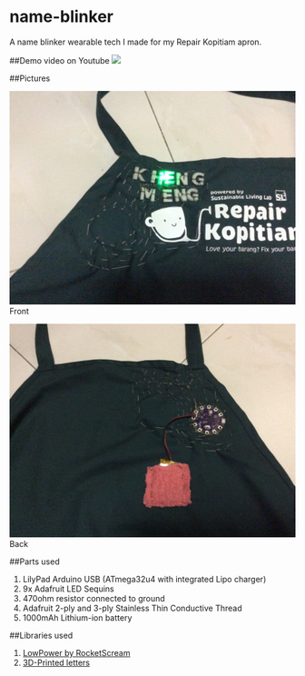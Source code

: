 # name-blinker
A name blinker wearable tech I made for my Repair Kopitiam apron.

##Demo video on Youtube
[![](http://img.youtube.com/vi/c9n8hL6Dv_A/0.jpg)](http://www.youtube.com/watch?v=c9n8hL6Dv_A)

##Pictures

![Screen](misc/front.jpg)
Front

![Screen](misc/back.jpg)
Back

##Parts used
1. LilyPad Arduino USB (ATmega32u4 with integrated Lipo charger)
2. 9x Adafruit LED Sequins
3. 470ohm resistor connected to ground
4. Adafruit 2-ply and 3-ply Stainless Thin Conductive Thread
5. 1000mAh Lithium-ion battery

##Libraries used
1. [LowPower by RocketScream](https://github.com/rocketscream/Low-Power)
2. [3D-Printed letters](http://www.thingiverse.com/thing:15198)

